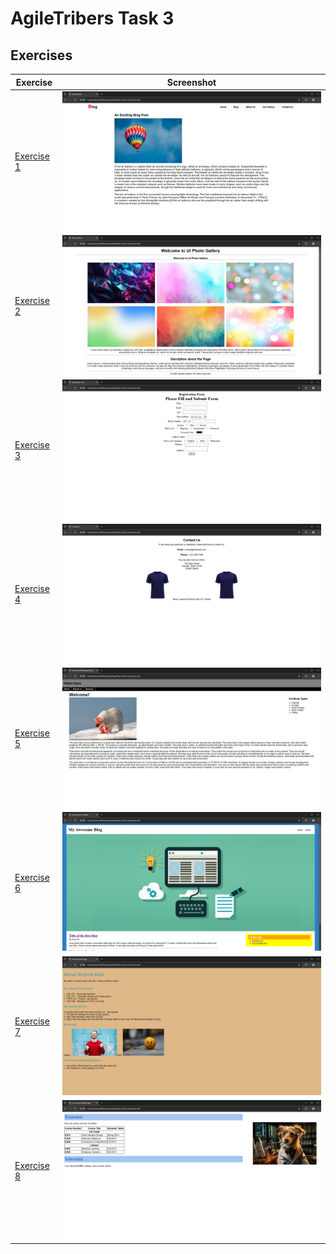 # AgileTribers Task 3

## Exercises

| Exercise | Screenshot |
|----------|------------|
| [Exercise 1](ex1/) | ![ex1](Screenshots/ex1.png) |
| [Exercise 2](ex2/) | ![ex2](Screenshots/ex2.png) |
| [Exercise 3](ex3/) | ![ex3](Screenshots/ex3.png) |
| [Exercise 4](ex4/) | ![ex4](Screenshots/ex4.png) |
| [Exercise 5](ex5/) | ![ex5](Screenshots/ex5.png) |
| [Exercise 6](ex6/) | ![ex6](Screenshots/ex6.png) |
| [Exercise 7](ex7/) | ![ex7](Screenshots/ex7.png) |
| [Exercise 8](ex8/) | ![ex8](Screenshots/ex8.png) |
